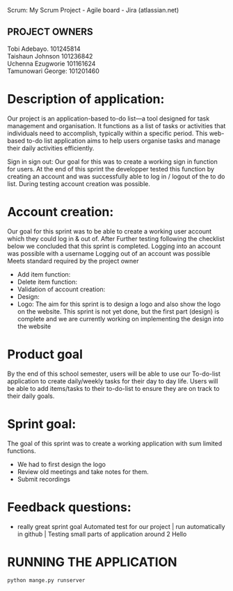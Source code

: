 Scrum: My Scrum Project - Agile board - Jira (atlassian.net)

## PROJECT OWNERS
Tobi Adebayo. 101245814 \
Taishaun Johnson 101236842 \
Uchenna Ezugworie 101161624 \
Tamunowari George: 101201460


# Description of application:
Our project is an application-based to-do list—a tool designed for task management and organisation. It functions as a list of tasks or activities that individuals need to accomplish, typically within a specific period.
This web-based to-do list application aims to help users organise tasks and manage their daily activities efficiently.


Sign in sign out:
Our goal for this was to create a working sign in function for users.
At the end of this sprint the developper tested this function by creating an account and was successfully able to log in / logout of the to do list. During testing account creation was possible.

# Account creation:
Our goal for this sprint was to be able to create a working user account which they could log in & out of. After Further testing following the checklist below we concluded that this sprint is completed.
Logging into an account was possible with a username
Logging out of an account was possible
Meets standard required by the project owner

* Add item function:
* Delete item function:
* Validation of account creation:
* Design:
* Logo:
The aim for this sprint is to design a logo and also show the logo on the website. This sprint is not yet done, but the first part (design) is complete and we are currently working on implementing the design into the website

# Product goal
By the end of this school semester, users will be able to use our To-do-list application to create daily/weekly tasks for their day to day life. Users will be able to add items/tasks to their to-do-list to ensure they are on track to their daily goals.


# Sprint goal:
The goal of this sprint was to create a working application with sum limited functions.
* We had to first design the logo
* Review old meetings and take notes for them.
* Submit recordings

# Feedback questions:
- really great sprint goal
Automated test for our project | run automatically in github | Testing small parts of application around 2
Hello
# RUNNING THE APPLICATION
````shell
python mange.py runserver
````
